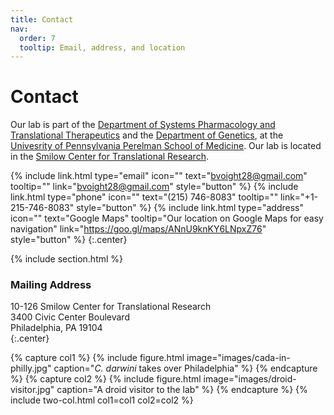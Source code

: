 ```yaml
---
title: Contact
nav:
  order: 7
  tooltip: Email, address, and location
---
```


# <i class="fas fa-envelope"></i>Contact

Our lab is part of the [Department of Systems Pharmacology and Translational Therapeutics](https://www.med.upenn.edu/syspharmatt/) and the [Department of Genetics](https://genetics.med.upenn.edu/), at the [Univesrity of Pennsylvania Perelman School of Medicine](https://www.med.upenn.edu/).
Our lab is located in the [Smilow Center for Translational Research](https://www.facilities.upenn.edu/maps/locations/smilow-center-translational-research).

{%
  include link.html
  type="email"
  icon=""
  text="bvoight28@gmail.com"
  tooltip=""
  link="bvoight28@gmail.com"
  style="button"
%}
{%
  include link.html
  type="phone"
  icon=""
  text="(215) 746-8083"
  tooltip=""
  link="+1-215-746-8083"
  style="button"
%}
{%
  include link.html
  type="address"
  icon=""
  text="Google Maps"
  tooltip="Our location on Google Maps for easy navigation"
  link="https://goo.gl/maps/ANnU9knKY6LNpxZ76"
  style="button"
%}
{:.center}

{% include section.html %}

### <i class="fas fa-mail-bulk"></i>Mailing Address

10-126 Smilow Center for Translational Research  
3400 Civic Center Boulevard  
Philadelphia, PA 19104  
{:.center}

{% capture col1 %}
{%
  include figure.html
  image="images/cada-in-philly.jpg"
  caption="<i>C. darwini</i> takes over Philadelphia"
%}
{% endcapture %}
{% capture col2 %}
{%
  include figure.html
  image="images/droid-visitor.jpg"
  caption="A droid visitor to the lab"
%}
{% endcapture %}
{% include two-col.html col1=col1 col2=col2 %}
